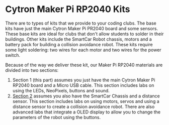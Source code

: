 # Cytron Maker Pi RP2040 Kits

There are to types of kits that we provide to your coding clubs.  The base kits have just the main Cytron Maker Pi PR2040 board and some sensors.  These base kits are ideal for clubs that don't allow students to solder in their buildings.  Other kits include the SmartCar Robot chassis, motors and a battery pack for building a collision avoidance robot.  These kits require some light soldering: two wires for each motor and two wires for the power switch.

Because of the way we deliver these kit, our Maker Pi RP2040 materials are divided into two sections:

1. Section 1 (this part) assumes you just have the main Cytron Maker Pi RP2040 board and a Micro USB cable.  This section includes labs on using the LEDs, NeoPixels, buttons and sound.
2. [Section 2](../MAKER-PI-RP2040-robot/02-assembly) assumes you also have the SmartCar Chassis and a distance sensor.  This section includes labs on using motors, servos and using a distance sensor to create a collision avoidance robot.  There are also advanced labs that integrate a OLED display to allow you to change the parameters of the robot using the buttons.